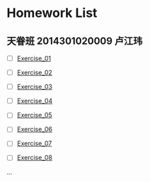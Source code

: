 # Homework List

天眷班  2014301020009  卢江玮 
---

- [ ] [Exercise_01]()
- [ ] [Exercise_02]()
- [ ] [Exercise_03]()
- [ ] [Exercise_04]()
- [ ] [Exercise_05]()
- [ ] [Exercise_06]()
- [ ] [Exercise_07]()
- [ ] [Exercise_08]()


...
